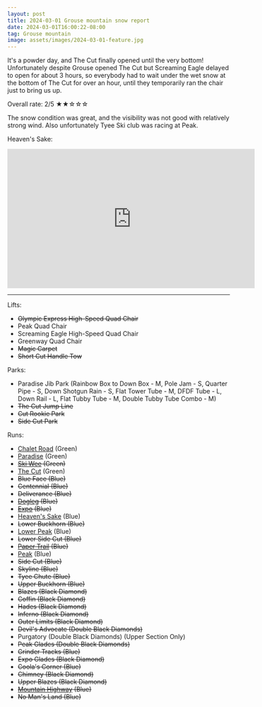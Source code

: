 ```yaml
---
layout: post
title: 2024-03-01 Grouse mountain snow report
date: 2024-03-01T16:00:22-08:00
tag: Grouse mountain
image: assets/images/2024-03-01-feature.jpg
---
```


It's a powder day, and The Cut finally opened until the very bottom! Unfortunately despite Grouse opened The Cut but Screaming Eagle delayed to open for about 3 hours, so everybody had to wait under the wet snow at the bottom of The Cut for over an hour, until they temporarily ran the chair just to bring us up.

Overall rate: 2/5 ★★☆☆☆

The snow condition was great, and the visibility was not good with relatively strong wind. Also unfortunately Tyee Ski club was racing at Peak.

Heaven's Sake:
<iframe width="560" height="315" src="https://www.youtube.com/embed/RCltf3q9di8?si=B3CQSHyYALqnTlZy&hl=en" title="YouTube video player" frameborder="0" allow="accelerometer; autoplay; clipboard-write; encrypted-media; gyroscope; picture-in-picture; web-share" allowfullscreen></iframe>

---

Lifts:

* <del>Olympic Express High-Speed Quad Chair</del>
* Peak Quad Chair
* Screaming Eagle High-Speed Quad Chair
* Greenway Quad Chair
* <del>Magic Carpet</del>
* <del>Short Cut Handle Tow</del>

Parks:

* Paradise Jib Park (Rainbow Box to Down Box - M, Pole Jam - S, Quarter Pipe - S, Down Shotgun Rain - S, Flat Tower Tube - M, DFDF Tube - L, Down Rail - L, Flat Tubby Tube - M, Double Tubby Tube Combo - M)
* <del>The Cut Jump Line</del>
* <del>Cut Rookie Park</del>
* <del>Side Cut Park</del>

Runs:

* [Chalet Road](/grouse/chalet-road/) (Green)
* [Paradise](/grouse/paradise) (Green)
* <del>[Ski Wee](/magic-carpet/) (Green)</del>
* [The Cut](/grouse/the-cut/) (Green)
* <del>Blue Face (Blue)</del>
* <del>Centennial (Blue)</del>
* <del>Deliverance (Blue)</del>
* <del>[Dogleg](/dogleg/) (Blue)</del>
* <del>[Expo](/grouse/expo/) (Blue)</del>
* [Heaven's Sake](/heavens-sake/) (Blue)
* <del>Lower Buckhorn (Blue)</del>
* [Lower Peak](/grouse/peak/) (Blue)
* <del>Lower Side Cut (Blue)</del>
* <del>[Paper Trail](/paper-trail/) (Blue)</del>
* [Peak](/grouse/peak/) (Blue)
* <del>Side Cut (Blue)</del>
* <del>Skyline (Blue)</del>
* <del>Tyee Chute (Blue)</del>
* <del>Upper Buckhorn (Blue)</del>
* <del>Blazes (Black Diamond)</del>
* <del>Coffin (Black Diamond)</del>
* <del>Hades (Black Diamond)</del>
* <del>Inferno (Black Diamond)</del>
* <del>Outer Limits (Black Diamond)</del>
* <del>Devil's Advocate (Double Black Diamonds)</del>
* Purgatory (Double Black Diamonds) (Upper Section Only)
* <del>Peak Glades (Double Black Diamonds)</del>
* <del>Grinder Tracks (Blue)</del>
* <del>Expo Glades (Black Diamond)</del>
* <del>Coola's Corner (Blue)</del>
* <del>Chimney (Black Diamond)</del>
* <del>Upper Blazes (Black Diamond)</del>
* <del>[Mountain Highway](/grouse/mountain-highway/) (Blue)</del>
* <del>No Man's Land (Blue)</del>


